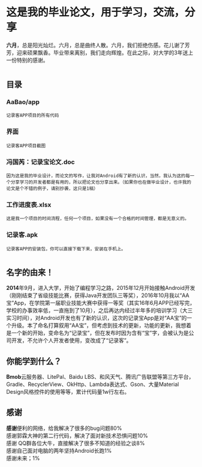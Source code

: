 # 这是我的毕业论文，用于学习，交流，分享 #
**六月**，总是阳光灿烂。六月，总是曲终人散。六月，我们拒绝伤感。花儿谢了芳芳，迎来硕果飘香。毕业带来离别，我们走向辉煌。在此之际，对大学的3年送上一份特别的感谢。
#  #
## 目录 ##

### AaBao/app ###
	记录客APP项目的所有代码
### 界面 ###
	记录客APP项目截图
### 冯国芮：记录宝论文.doc ###
	因为这是我的毕业设计，而论文的写作，让我对Android有了新的认识，当然，我认为这的每一个分享学习的开发者都是有用的，所以把论文也分享出来。（如果你也在做毕业设计，也许我的论文是个不错的例子，请别抄袭，这只是1稿）
### 工作进度表.xlsx ###
	这是我一个项目的时间流程，任何一个项目，如果没有一个合格的时间管理，都是无意义的。
### 记录客.apk ###
	记录客APP的安装包，你可以直接下载下来，安装在手机上。
#  #
## 名字的由来！ ##
**2014**年9月，进入大学，开始了编程学习之路，2015年12月开始接触Android开发（刚刚结束了省级技能比赛，获得Java开发团队三等奖），2016年10月我以“AA宝”App，在学院第一届职业技能大赛中获得一等奖（其实16年6月APP已经写完，学校的办事效率低，一直拖到了10月），之后再达内经过半年多的培训学习（大三实习时间），对Android开发也有了新的认识，这次的记录宝App是对“AA宝”的一个升级。本了命名打算叙用“AA宝”，但考虑到技术的更新，功能的更新，我想着是一个新的开始，变命名为“记录宝”，但在发布时因为含有“宝”字，会被认为是公司开发，不允许个人开发者使用，变改成了“记录客”。
## 你能学到什么？ ##
**Bmob**云服务器、LitePal、Baidu LBS、和风天气、腾讯广告联盟等第三方平台，Gradle、RecyclerView、OkHttp、Lambda表达式、Gson、大量Material Design风格控件的使用等等，累计代码量1w行左右。
## 感谢 ##
**感谢**便利的网络，给我解决了很多的bug问题80%</br>
感谢郭霖大神的第二行代码，解决了面对新技术恐惧问题10%</br>
感谢	QQ群各位大牛，直接解决了很多不知道的经验之谈8%</br>
感谢自己面对电脑的两年坚持Android长跑1%</br>
感谢未来；1%